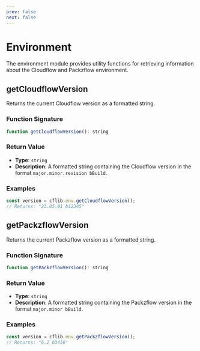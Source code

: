 ```yaml
---
prev: false
next: false
---
```

# Environment

The environment module provides utility functions for retrieving information about the Cloudflow and Packzflow environment.

## getCloudflowVersion

Returns the current Cloudflow version as a formatted string.

### Function Signature

```javascript
function getCloudflowVersion(): string
```

### Return Value

- **Type**: `string`
- **Description**: A formatted string containing the Cloudflow version in the format `major.minor.revision bBuild`.

### Examples

```javascript
const version = cflib.env.getCloudflowVersion();
// Returns: "23.05.01 b12345"
```

## getPackzflowVersion

Returns the current Packzflow version as a formatted string.

### Function Signature

```javascript
function getPackzflowVersion(): string
```

### Return Value

- **Type**: `string`
- **Description**: A formatted string containing the Packzflow version in the format `major.minor bBuild`.

### Examples

```javascript
const version = cflib.env.getPackzflowVersion();
// Returns: "6.2 b3456"
```
